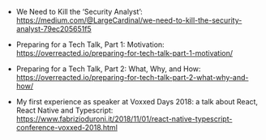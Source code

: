 - We Need to Kill the ‘Security Analyst’: https://medium.com/@LargeCardinal/we-need-to-kill-the-security-analyst-79ec205651f5


- Preparing for a Tech Talk, Part 1: Motivation: https://overreacted.io/preparing-for-tech-talk-part-1-motivation/
- Preparing for a Tech Talk, Part 2: What, Why, and How: https://overreacted.io/preparing-for-tech-talk-part-2-what-why-and-how/
- My first experience as speaker at Voxxed Days 2018: a talk about React, React Native and Typescript: https://www.fabrizioduroni.it/2018/11/01/react-native-typescript-conference-voxxed-2018.html
